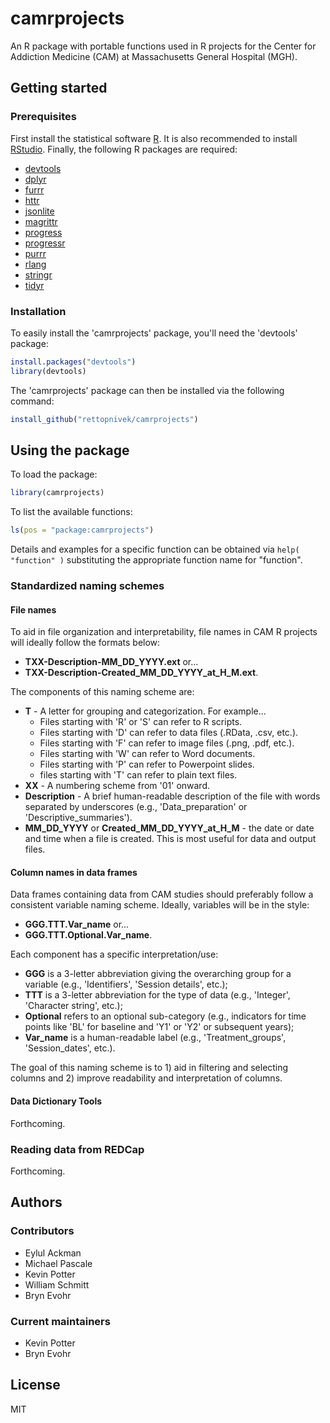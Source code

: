# camrprojects

An R package with portable functions used in R projects for the Center for Addiction Medicine (CAM) at Massachusetts General Hospital (MGH).

## Getting started

### Prerequisites

First install the statistical software [R](https://www.r-project.org/). It is also recommended to install [RStudio](https://www.rstudio.com/products/rstudio/). Finally, the following R packages are required:

* [devtools](https://cran.r-project.org/web/packages/devtools/index.html)
* [dplyr](https://cran.r-project.org/web/packages/dplyr/index.html)
* [furrr](https://cran.r-project.org/web/packages/furrr/index.html)
* [httr](https://cran.r-project.org/web/packages/httr/index.html)
* [jsonlite](https://cran.r-project.org/web/packages/jsonlite/index.html)
* [magrittr](https://cran.r-project.org/web/packages/magrittr/index.html)
* [progress](https://cran.r-project.org/web/packages/progress/index.html)
* [progressr](https://cran.r-project.org/web/packages/progressr/index.html)
* [purrr](https://cran.r-project.org/web/packages/purrr/index.html)
* [rlang](https://cran.r-project.org/web/packages/rlang/index.html)
* [stringr](https://cran.r-project.org/web/packages/stringr/index.html)
* [tidyr](https://cran.r-project.org/web/packages/tidyr/index.html)

### Installation

To easily install the 'camrprojects' package, you'll need the 'devtools' package:  
```R
install.packages("devtools")
library(devtools)
```

The 'camrprojects' package can then be installed via the following command:  
```R
install_github("rettopnivek/camrprojects")
```

## Using the package

To load the package:
```R
library(camrprojects)
```

To list the available functions:
```R
ls(pos = "package:camrprojects")
```

Details and examples for a specific function can be obtained via `help( "function" )` substituting the appropriate function name for "function".

### Standardized naming schemes

#### File names

To aid in file organization and interpretability, file names in CAM R projects will ideally follow the formats below:

* **TXX-Description-MM_DD_YYYY.ext** or...
* **TXX-Description-Created_MM_DD_YYYY_at_H_M.ext**.

The components of this naming scheme are:
* **T** - A letter for grouping and categorization. For example...
    * Files starting with 'R' or 'S' can refer to R scripts.
    * Files starting with 'D' can refer to data files (.RData, .csv, etc.).
    * Files starting with 'F' can refer to image files (.png, .pdf, etc.).
    * Files starting with 'W' can refer to Word documents.
    * Files starting with 'P' can refer to Powerpoint slides.
    * files starting with 'T' can refer to plain text files.
* **XX** - A numbering scheme from '01' onward.
* **Description** - A brief human-readable description of the file with words separated by underscores (e.g., 'Data_preparation' or 'Descriptive_summaries').
* **MM_DD_YYYY** or **Created_MM_DD_YYYY_at_H_M** - the date or date and time when a file is created. This is most useful for data and output files.

#### Column names in data frames

Data frames containing data from CAM studies should preferably follow a consistent variable naming scheme. Ideally, variables will be in the style:
* **GGG.TTT.Var_name** or...
* **GGG.TTT.Optional.Var_name**.

Each component has a specific interpretation/use:
* **GGG** is a 3-letter abbreviation giving the overarching group for a variable (e.g., 'Identifiers', 'Session details', etc.);
* **TTT** is a 3-letter abbreviation for the type of data (e.g., 'Integer', 'Character string', etc.);
* **Optional** refers to an optional sub-category (e.g., indicators for time points like 'BL' for baseline and 'Y1' or 'Y2' or subsequent years);
* **Var_name** is a human-readable label (e.g., 'Treatment_groups', 'Session_dates', etc.).

The goal of this naming scheme is to 1) aid in filtering and selecting columns and 2) improve readability and interpretation of columns.

#### Data Dictionary Tools

Forthcoming.

### Reading data from REDCap

Forthcoming.

## Authors

### Contributors

* Eylul Ackman
* Michael Pascale
* Kevin Potter
* William Schmitt
* Bryn Evohr

### Current maintainers

* Kevin Potter
* Bryn Evohr

## License

MIT
